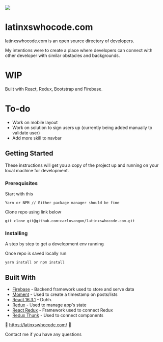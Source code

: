 <img src="http://carlos.angon.me/github/latinxWhoCode@2x.png" />

# latinxswhocode.com
latinxswhocode.com is an open source directory of developers.

My intentions were to create a place where developers can connect with other developer with similar obstacles and backgrounds.

# WIP
Built with React, Redux, Bootstrap and Firebase.

# To-do
- Work on mobile layout
- Work on solution to sign users up (currently being added manually to validate user)
- Add more skill to navbar


## Getting Started

These instructions will get you a copy of the project up and running on your local machine for development.

### Prerequisites

Start with this

```
Yarn or NPM // Either package manager should be fine
```

Clone repo using link below

```
git clone git@github.com:carlosangon/latinxswhocode.com.git
```

### Installing

A step by step to get a development env running

Once repo is saved locally run

```
yarn install or npm install
```

## Built With

* [Firebase](https://firebase.google.com/) - Backend framework used to store and serve data
* [Moment](https://momentjs.com/) - Used to create a timestamp on posts/lists
* [React 16.3.1](https://github.com/facebook/react/releases) - Duhh.
* [Redux](https://redux.js.org/) - Used to manage app's state
* [React Redux](https://github.com/reduxjs/react-redux) - Framework used to connect Redux
* [Redux Thunk](https://github.com/reduxjs/redux-thunk) - Used to connect components 


🙌 https://latinxswhocode.com/ 🙌

Contact me if you have any questions

